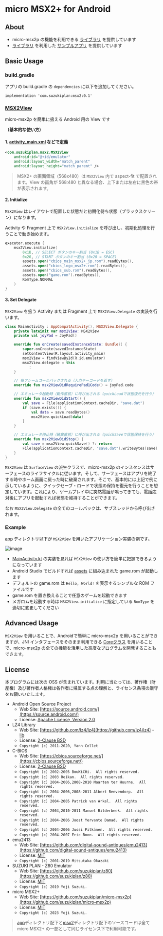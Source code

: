 # micro MSX2+ for Android

## About

- micro-msx2p の機能を利用できる [ライブラリ](msx2) を提供しています
- [ライブラリ](msx2) を利用した [サンプルアプリ](app) を提供しています


## Basic Usage

### build.gradle

アプリの build.gradle の `dependencies` に以下を追加してください。

```
implementation 'com.suzukiplan:msx2:0.1'
```

### [MSX2View](msx2/src/main/java/com/suzukiplan/msx2/MSX2View.kt)

micro-msx2p を簡単に扱える Android 用の View です

__（基本的な使い方）__

#### 1. [activity_main.xml](app/src/main/res/layout/activity_main.xml) などで定義

```xml
<com.suzukiplan.msx2.MSX2View
    android:id="@+id/emulator"
    android:layout_width="match_parent"
    android:layout_height="match_parent" />
```

> MSX2+ の画面領域（568x480）は `MSX2View` 内で aspect-fit で配置されます。View の画角が 568:480 と異なる場合、上下または左右に黒色の帯が表示されます。

#### 2. Initialize

`MSX2View` はレイアウトで配置した状態だと初期化待ち状態（ブラックスクリーン）になります。

Activity や Fragment 上で `MSX2View.initialize` を呼び出し、初期化処理を行うことで動き始めます。

```kotlin
executor.execute {
    msx2View.initialize(
        0x1B, // SELECT ボタンのキー割当 (0x1B = ESC)
        0x20, // START ボタンのキー割当 (0x20 = SPACE)
        assets.open("cbios_main_msx2+_jp.rom").readBytes(),
        assets.open("cbios_logo_msx2+.rom").readBytes(),
        assets.open("cbios_sub.rom").readBytes(),
        assets.open("game.rom").readBytes(),
        RomType.NORMAL
    )
}
```

#### 3. Set Delegate

`MSX2View` を扱う Activity または Fragment 上で `MSX2View.Delegate` の実装を行います。


```kotlin
class MainActivity : AppCompatActivity(), MSX2View.Delegate {
    private lateinit var msx2View: MSX2View
    private val joyPad = JoyPad()

    override fun onCreate(savedInstanceState: Bundle?) {
        super.onCreate(savedInstanceState)
        setContentView(R.layout.activity_main)
        msx2View = findViewById(R.id.emulator)
        msx2View.delegate = this
           :
    }

    // 毎フレームコールバックされる（入力キーコードを返す）
    override fun msx2ViewDidRequirePad1Code() = joyPad.code

    // エミュレータ起動時（動作直前）に呼び出される（quickLoadで状態復元を行う）
    override fun msx2ViewDidStart() {
        val save = File(applicationContext.cacheDir, "save.dat")
        if (save.exists()) {
            val data = save.readBytes()
            msx2View.quickLoad(data)
        }
    }

    // エミュレータ停止時（破棄直前）に呼び出される（quickSaveで状態保持を行う）
    override fun msx2ViewDidStop() {
        val save = msx2View.quickSave() ?: return
        File(applicationContext.cacheDir, "save.dat").writeBytes(save)
    }
}
```

`MSX2View` は `SurfaceView` の派生クラスで、micro-msx2p のインスタンスはサーフェースのライフサイクルに従います。そして、サーフェースはアプリを終了する時やホーム画面に戻った時に破棄されます。そこで、基本的には上記で例に示しているように、クイックセーブ・ロードで状態の保持を復元を行うことを想定しています。これにより、ゲームプレイ中に突然電話が鳴ってきても、電話応対後にアプリを起動すれば状態を維持することができます。

なお `MSX2View.Delegate` の全てのコールバックは、サブスレッドから呼び出されます。

### Example

[app](app) ディレクトリ以下が `MSX2View` を用いたアプリケーション実装の例です。

![image](screen.png)

- [MainActivity.kt](app/src/main/java/com/suzukiplan/msx2_android/MainActivity.kt) の実装を見れば `MSX2View` の使い方を簡単に把握できるようになっています
- Android Studio でビルドすれば [assets](app/src/main/assets) に組み込まれた game.rom が起動します
- デフォルトの game.rom は `Hello, World!` を表示するシンプルな ROM ファイルです
- game.rom を置き換えることで任意のゲームを起動できます
- メガロムを起動する時は `MSX2View.initialize` に指定している `RomType` を適切に変更してください

## Advanced Usage

`MSX2View` を用いることで、Androidで簡単に micro-msx2p を用いることができますが、JNI インタフェースをそのまま利用できる [Coreクラス](msx2/src/main/java/com/suzukiplan/msx2/Core.java) を用いることで、micro-msx2p の全ての機能を活用した高度なプログラムを開発することもできます。

## License

本プログラムには次の OSS が含まれています。利用に当たっては、著作権（財産権）及び著作者人格権は各作者に帰属する点の理解と、ライセンス条項の厳守をお願いいたします。

- Android Open Source Project
  - Web Site: [https://source.android.com/](https://source.android.com/)
  - License: [Apache License, Version 2.0](../licenses-copy/android.txt)
- LZ4 Library
  - Web Site: [https://github.com/lz4/lz4](https://github.com/lz4/lz4) - [lib](https://github.com/lz4/lz4/tree/dev/lib)
  - License: [2-Clause BSD](../licenses-copy/lz4-library.txt)
  - `Copyright (c) 2011-2020, Yann Collet`
- C-BIOS
  - Web Site: [https://cbios.sourceforge.net/](https://cbios.sourceforge.net/)
  - License: [2-Clause BSD](../licenses-copy/cbios.txt)
  - `Copyright (c) 2002-2005 BouKiCHi.  All rights reserved.`
  - `Copyright (c) 2003 Reikan.  All rights reserved.`
  - `Copyright (c) 2004-2006,2008-2010 Maarten ter Huurne.  All rights reserved.`
  - `Copyright (c) 2004-2006,2008-2011 Albert Beevendorp.  All rights reserved.`
  - `Copyright (c) 2004-2005 Patrick van Arkel.  All rights reserved.`
  - `Copyright (c) 2004,2010-2011 Manuel Bilderbeek.  All rights reserved.`
  - `Copyright (c) 2004-2006 Joost Yervante Damad.  All rights reserved.`
  - `Copyright (c) 2004-2006 Jussi Pitkänen.  All rights reserved.`
  - `Copyright (c) 2004-2007 Eric Boon.  All rights reserved.`
- emu2413
  - Web Site: [https://github.com/digital-sound-antiques/emu2413](https://github.com/digital-sound-antiques/emu2413)
  - License: [MIT](../licenses-copy/emu2413.txt)
  - `Copyright (c) 2001-2019 Mitsutaka Okazaki`
- SUZUKI PLAN - Z80 Emulator
  - Web Site: [https://github.com/suzukiplan/z80](https://github.com/suzukiplan/z80)
  - License: [MIT](../licenses-copy/z80.txt)
  - `Copyright (c) 2019 Yoji Suzuki.`
- micro MSX2+
  - Web Site: [https://github.com/suzukiplan/micro-msx2p](https://github.com/suzukiplan/micro-msx2p)
  - License: [MIT](../LICENSE.txt)
  - `Copyright (c) 2023 Yoji Suzuki.`

> [app](./app)ディレクトリ配下と[msx2](./msx2)ディレクトリ配下のソースコードは全て micro MSX2+ の一部として同じライセンス下で利用可能です。
